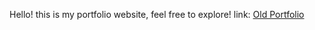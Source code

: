 Hello! this is my portfolio website, feel free to explore!
link: [Old Portfolio](https://shivam-mishra.vercel.app)
